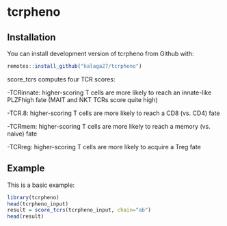 
# tcrpheno

<!-- badges: start -->
<!-- badges: end -->

## Installation

You can install development version of tcrpheno from Github with:

``` r
remotes::install_github("kalaga27/tcrpheno")
```

score_tcrs computes four TCR scores:

-TCRinnate: higher-scoring T cells are more likely to reach an innate-like PLZFhigh fate (MAIT and NKT TCRs score quite high)

-TCR.8: higher-scoring T cells are more likely to reach a CD8 (vs. CD4) fate

-TCRmem: higher-scoring T cells are more likely to reach a memory (vs. naive) fate

-TCRreg: higher-scoring T cells are more likely to acquire a Treg fate


## Example

This is a basic example:

``` r
library(tcrpheno)
head(tcrpheno_input)
result = score_tcrs(tcrpheno_input, chain="ab")
head(result)
```

